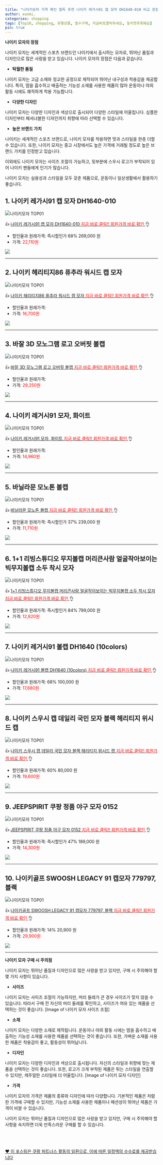 ```yaml
---
title: "나이키모자 가격 확인 필독 추천 나이키 레가시91 캡 모자 DH1640-010 비교 장점 구매가이드"
author: eunmi.
categories: shopping
tags: [Top10, shopping, 유행상품, 필수구매, 지금바로클릭하세요, 놓치면후회해요]
pin: true
---
```

**나이키 모자의 장점**

나이키 모자는 세계적인 스포츠 브랜드인 나이키에서 출시하는 모자로, 뛰어난 품질과 디자인으로 많은 사랑을 받고 있습니다. 나이키 모자의 장점은 다음과 같습니다.

* **탁월한 품질**

나이키 모자는 고급 소재와 정교한 공정으로 제작되어 뛰어난 내구성과 착용감을 제공합니다. 특히, 땀을 흡수하고 배출하는 기능성 소재를 사용한 제품이 많아 운동이나 야외 활동 시에도 쾌적하게 착용 가능합니다.

* **다양한 디자인**

나이키 모자는 다양한 디자인과 색상으로 출시되어 다양한 스타일에 어울립니다. 심플한 디자인부터 패셔너블한 디자인까지 취향에 따라 선택할 수 있습니다.

* **높은 브랜드 가치**

나이키는 세계적인 스포츠 브랜드로, 나이키 모자를 착용하면 멋과 스타일을 한층 더할 수 있습니다. 또한, 나이키 모자는 중고 시장에서도 높은 가격에 거래될 정도로 높은 브랜드 가치를 인정받고 있습니다.

이외에도 나이키 모자는 사이즈 조절이 가능하고, 뒷부분에 스우시 로고가 부착되어 있어 나이키 팬들에게 인기가 많습니다.

나이키 모자는 실용성과 스타일을 모두 갖춘 제품으로, 운동이나 일상생활에서 활용하기 좋습니다.

   

## 1. 나이키 레가시91 캡 모자 DH1640-010

![나이키모자 TOP01](https://thumbnail8.coupangcdn.com/thumbnails/remote/230x230ex/image/rs_quotation_api/7bupnzrz/2464d06f21e3426e94f6f440c1ac89dd.jpg)


👍 [나이키 레가시91 캡 모자 DH1640-010 <font color=red> 지금 바로 클릭!! 회원가격 바로 확인 </font> ](https://link.coupang.com/re/AFFSDP?lptag=AF3617701&subid=GithubCoopas&pageKey=7124587189&traceid=V0-153&itemId=17846695801&vendorItemId=85010193212) 👌 


- 할인율과 원래가격: 즉시할인가 68%  269,000   원
- 가격: <span style='color:red'>22,110원</span>

[![](/discount_price.png)](https://link.coupang.com/re/AFFSDP?lptag=AF3617701&subid=GithubCoopas&pageKey=7124587189&traceid=V0-153&itemId=17846695801&vendorItemId=85010193212)

---


   

## 2. 나이키 헤리티지86 퓨추라 워시드 캡 모자

![나이키모자 TOP01](https://thumbnail9.coupangcdn.com/thumbnails/remote/230x230ex/image/vendor_inventory/fbc6/be8f3bc9384c96dc810429b9e883b9aaf8037ad28700a73a90ad609b8d4d.jpg)


👍 [나이키 헤리티지86 퓨추라 워시드 캡 모자 <font color=red> 지금 바로 클릭!! 회원가격 바로 확인 </font> ](https://link.coupang.com/re/AFFSDP?lptag=AF3617701&subid=GithubCoopas&pageKey=7427539682&traceid=V0-153&itemId=19283398759&vendorItemId=87515378347) 👌 


- 할인율과 원래가격: 
- 가격: <span style='color:red'>16,700원</span>

[![](/discount_price.png)](https://link.coupang.com/re/AFFSDP?lptag=AF3617701&subid=GithubCoopas&pageKey=7427539682&traceid=V0-153&itemId=19283398759&vendorItemId=87515378347)

---


   

## 3. 바잘 3D 모노그램 로고 오버핏 볼캡

![나이키모자 TOP01](https://thumbnail9.coupangcdn.com/thumbnails/remote/230x230ex/image/rs_quotation_api/kkjxu6sg/eafd317cd18341859f24f57f3ddbdcc4.jpg)


👍 [바잘 3D 모노그램 로고 오버핏 볼캡 <font color=red> 지금 바로 클릭!! 회원가격 바로 확인 </font> ](https://link.coupang.com/re/AFFSDP?lptag=AF3617701&subid=GithubCoopas&pageKey=5172377985&traceid=V0-153&itemId=7139082725&vendorItemId=74102003630) 👌 


- 할인율과 원래가격: 
- 가격: <span style='color:red'>29,250원</span>

[![](/discount_price.png)](https://link.coupang.com/re/AFFSDP?lptag=AF3617701&subid=GithubCoopas&pageKey=5172377985&traceid=V0-153&itemId=7139082725&vendorItemId=74102003630)

---


   

## 4. 나이키 레거시91 모자, 화이트

![나이키모자 TOP01](https://thumbnail6.coupangcdn.com/thumbnails/remote/230x230ex/image/rs_quotation_api/bzpdfaqj/32275a13413b4c818807ce785a03d04d.jpg)


👍 [나이키 레거시91 모자, 화이트 <font color=red> 지금 바로 클릭!! 회원가격 바로 확인 </font> ](https://link.coupang.com/re/AFFSDP?lptag=AF3617701&subid=GithubCoopas&pageKey=6870743987&traceid=V0-153&itemId=622807102&vendorItemId=84994893667) 👌 


- 할인율과 원래가격: 
- 가격: <span style='color:red'>14,960원</span>

[![](/discount_price.png)](https://link.coupang.com/re/AFFSDP?lptag=AF3617701&subid=GithubCoopas&pageKey=6870743987&traceid=V0-153&itemId=622807102&vendorItemId=84994893667)

---


   

## 5. 바닐라문 모노톤 볼캡

![나이키모자 TOP01](https://thumbnail8.coupangcdn.com/thumbnails/remote/230x230ex/image/retail/images/5474824712781210-c9e4d924-663b-4296-a128-82ad54b45d0a.jpg)


👍 [바닐라문 모노톤 볼캡 <font color=red> 지금 바로 클릭!! 회원가격 바로 확인 </font> ](https://link.coupang.com/re/AFFSDP?lptag=AF3617701&subid=GithubCoopas&pageKey=6342757958&traceid=V0-153&itemId=13313981810&vendorItemId=80570204205) 👌 


- 할인율과 원래가격: 즉시할인가 37%  239,000   원
- 가격: <span style='color:red'>11,710원</span>

[![](/discount_price.png)](https://link.coupang.com/re/AFFSDP?lptag=AF3617701&subid=GithubCoopas&pageKey=6342757958&traceid=V0-153&itemId=13313981810&vendorItemId=80570204205)

---


   

## 6. 1+1 리빙스튜디오 무지볼캡 머리큰사람 얼굴작아보이는 빅무지볼캡 소두 착시 모자

![나이키모자 TOP01](https://thumbnail10.coupangcdn.com/thumbnails/remote/230x230ex/image/vendor_inventory/e4df/b755a9d284a8ec4784a285dc1a9321dbc1eb023a77f0a1e7a38da7b26809.png)


👍 [1+1 리빙스튜디오 무지볼캡 머리큰사람 얼굴작아보이는 빅무지볼캡 소두 착시 모자 <font color=red> 지금 바로 클릭!! 회원가격 바로 확인 </font> ](https://link.coupang.com/re/AFFSDP?lptag=AF3617701&subid=GithubCoopas&pageKey=7392617287&traceid=V0-153&itemId=19116168113&vendorItemId=79836855225) 👌 


- 할인율과 원래가격: 즉시할인가 84%  799,000   원
- 가격: <span style='color:red'>12,820원</span>

[![](/discount_price.png)](https://link.coupang.com/re/AFFSDP?lptag=AF3617701&subid=GithubCoopas&pageKey=7392617287&traceid=V0-153&itemId=19116168113&vendorItemId=79836855225)

---


   

## 7. 나이키 레거시91 볼캡 DH1640 (10colors)

![나이키모자 TOP01](https://thumbnail8.coupangcdn.com/thumbnails/remote/230x230ex/image/vendor_inventory/d04e/4a3617508d1a607b5e6dc0eeb5bb4bb425fabda6f2f7024e35dc267ebc37.jpg)


👍 [나이키 레거시91 볼캡 DH1640 (10colors) <font color=red> 지금 바로 클릭!! 회원가격 바로 확인 </font> ](https://link.coupang.com/re/AFFSDP?lptag=AF3617701&subid=GithubCoopas&pageKey=7410324139&traceid=V0-153&itemId=19198813717&vendorItemId=87478190653) 👌 


- 할인율과 원래가격: 68%  100,000   원
- 가격: <span style='color:red'>17,680원</span>

[![](/discount_price.png)](https://link.coupang.com/re/AFFSDP?lptag=AF3617701&subid=GithubCoopas&pageKey=7410324139&traceid=V0-153&itemId=19198813717&vendorItemId=87478190653)

---


   

## 8. 나이키 스우시 캡 데일리 국민 모자 블랙 헤리티지 위시드 캡

![나이키모자 TOP01](https://thumbnail6.coupangcdn.com/thumbnails/remote/230x230ex/image/vendor_inventory/1f8a/e533730b24a36a949ee930913d3f73219553f8eb899715441be67cd64775.jpg)


👍 [나이키 스우시 캡 데일리 국민 모자 블랙 헤리티지 위시드 캡 <font color=red> 지금 바로 클릭!! 회원가격 바로 확인 </font> ](https://link.coupang.com/re/AFFSDP?lptag=AF3617701&subid=GithubCoopas&pageKey=7488304872&traceid=V0-153&itemId=19576045171&vendorItemId=87698025586) 👌 


- 할인율과 원래가격: 60%  80,000   원
- 가격: <span style='color:red'>19,600원</span>

[![](/discount_price.png)](https://link.coupang.com/re/AFFSDP?lptag=AF3617701&subid=GithubCoopas&pageKey=7488304872&traceid=V0-153&itemId=19576045171&vendorItemId=87698025586)

---


   

## 9. JEEPSPIRIT 쿠팡 정품 야구 모자 0152

![나이키모자 TOP01](https://thumbnail7.coupangcdn.com/thumbnails/remote/230x230ex/image/vendor_inventory/72ce/d8e4e3100cb91d8c83a4f0aaeb95da7840242b9eaaeed870176bd5d9c0f5.jpg)


👍 [JEEPSPIRIT 쿠팡 정품 야구 모자 0152 <font color=red> 지금 바로 클릭!! 회원가격 바로 확인 </font> ](https://link.coupang.com/re/AFFSDP?lptag=AF3617701&subid=GithubCoopas&pageKey=6576068528&traceid=V0-153&itemId=14779855442&vendorItemId=80470682256) 👌 


- 할인율과 원래가격: 즉시할인가 47%  189,000   원
- 가격: <span style='color:red'>14,300원</span>

[![](/discount_price.png)](https://link.coupang.com/re/AFFSDP?lptag=AF3617701&subid=GithubCoopas&pageKey=6576068528&traceid=V0-153&itemId=14779855442&vendorItemId=80470682256)

---


   

## 10. 나이키골프 SWOOSH LEGACY 91 캡모자 779797, 블랙

![나이키모자 TOP01](https://thumbnail6.coupangcdn.com/thumbnails/remote/230x230ex/image/vendor_inventory/0027/ddc868c81eff185329c9dcfb73bdea934d431160529955dc779ee3086ec9.jpg)


👍 [나이키골프 SWOOSH LEGACY 91 캡모자 779797, 블랙 <font color=red> 지금 바로 클릭!! 회원가격 바로 확인 </font> ](https://link.coupang.com/re/AFFSDP?lptag=AF3617701&subid=GithubCoopas&pageKey=2587832&traceid=V0-153&itemId=11951618&vendorItemId=87287372243) 👌 


- 할인율과 원래가격: 14%  20,900   원
- 가격: <span style='color:red'>29,900원</span>

[![](/discount_price.png)](https://link.coupang.com/re/AFFSDP?lptag=AF3617701&subid=GithubCoopas&pageKey=2587832&traceid=V0-153&itemId=11951618&vendorItemId=87287372243)

---
**나이키 모자 구매 시 주의점**

나이키 모자는 뛰어난 품질과 디자인으로 많은 사랑을 받고 있지만, 구매 시 주의해야 할 몇 가지 사항이 있습니다.

* **사이즈**

나이키 모자는 사이즈 조절이 가능하지만, 머리 둘레가 큰 경우 사이즈가 맞지 않을 수 있습니다. 따라서 구매 전 자신의 머리 둘레를 확인하고, 사이즈가 여유 있는 제품을 선택하는 것이 좋습니다.
[Image of 나이키 모자 사이즈 조절]

* **소재**

나이키 모자는 다양한 소재로 제작됩니다. 운동이나 야외 활동 시에는 땀을 흡수하고 배출하는 기능성 소재를 사용한 제품을 선택하는 것이 좋습니다. 또한, 가벼운 소재를 사용한 제품은 착용감이 좋고, 활동성이 뛰어납니다.

* **디자인**

나이키 모자는 다양한 디자인과 색상으로 출시됩니다. 자신의 스타일과 취향에 맞는 제품을 선택하는 것이 좋습니다. 또한, 로고가 크게 부착된 제품은 튀는 스타일을 연출할 수 있지만, 캐주얼한 스타일에 더 어울립니다.
[Image of 나이키 모자 디자인]

* **가격**

나이키 모자의 가격은 제품의 종류와 디자인에 따라 다양합니다. 기본적인 제품은 저렴한 가격에 구매할 수 있지만, 기능성 소재를 사용한 제품이나 패션성이 뛰어난 제품은 가격이 비쌀 수 있습니다.

나이키 모자는 뛰어난 품질과 디자인으로 많은 사랑을 받고 있지만, 구매 시 주의해야 할 사항을 숙지하면 더욱 만족스러운 구매를 할 수 있습니다.<br><br><br><br><br> [ ❤  이 포스팅은 쿠팡 파트너스 활동의 일환으로, 이에 따른 일정액의 수수료를 제공받습니다](https://link.coupang.com/a/bcEFyh)